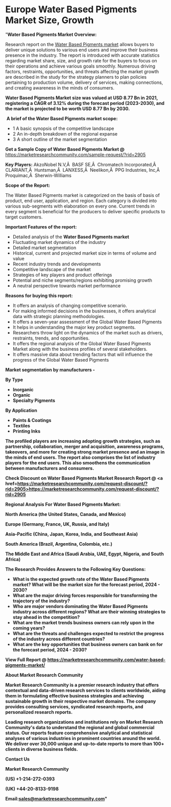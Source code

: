 # Europe Water Based Pigments Market Size, Growth
"<strong>Water Based Pigments Market Overview:</strong>

Research report on the <a href=https://marketresearchcommunity.com/water-based-pigments-market/>Water Based Pigments market</a> allows buyers to deliver unique solutions to various end users and improve their business presence in the industry. The report is introduced with accurate statistics regarding market share, size, and growth rate for the buyers to focus on their operations and achieve various goals smoothly. Numerous driving factors, restraints, opportunities, and threats affecting the market growth are described in the study for the strategy planners to plan policies pertaining to production volume, delivery of services, making connections, and creating awareness in the minds of consumers.

<strong>Water Based Pigments Market size was valued at USD 8.77 Bn in 2021, registering a CAGR of 3.12% during the forecast period (2023-2030), and the market is projected to be worth USD 8.77 Bn by 2030.</strong>

 <Strong>A brief of the Water Based Pigments market scope:</Strong>
<ul>
 <li>1  A basic synopsis of the competitive landscape</li>
 <li>2  An in-depth breakdown of the regional expanse</li>
 <li>3  A short outline of the market segmentation</li>
</ul>
<strong>Get a Sample Copy of Water Based Pigments Market @ </b></strong><a href=https://marketresearchcommunity.com/sample-request/?rid=2905><u>https://marketresearchcommunity.com/sample-request/?rid=2905</u></a>

<strong>Key Players:</strong> 
AkzoNobel N.V,Â  BASF SE,Â  Chromatech Incorporated,Â  CLARIANT,Â  Huntsman,Â  LANXESS,Â  Neelikon,Â  PPG Industries, Inc,Â  Proquimac,Â  Sherwin-Williams

<strong>Scope of the Report:</strong>

The Water Based Pigments market is categorized on the basis of basis of product, end user, application, and region. Each category is divided into various sub-segments with elaboration on every one. Current trends in every segment is beneficial for the producers to deliver specific products to target customers.

<strong><b>Important Features of the report:</b></strong>
<ul>
  <li>Detailed analysis of the <strong><b>Water Based Pigments </b></strong><strong><b>market</b></strong></li>
  <li>Fluctuating market dynamics of the industry</li>
  <li>Detailed market segmentation</li>
  <li>Historical, current and projected market size in terms of volume and value</li>
  <li>Recent industry trends and developments</li>
  <li>Competitive landscape of the market</li>
  <li>Strategies of key players and product offerings</li>
  <li>Potential and niche segments/regions exhibiting promising growth</li>
  <li>A neutral perspective towards market performance</li>
</ul>
<strong><b>Reasons for buying this report:</b></strong>
<ul>
  <li>It offers an analysis of changing competitive scenario.</li>
  <li>For making informed decisions in the businesses, it offers analytical data with strategic planning methodologies.</li>
  <li>It offers a seven-year assessment of the Global Water Based Pigments</li>
  <li>It helps in understanding the major key product segments.</li>
  <li>Researchers throw light on the dynamics of the market such as drivers, restraints, trends, and opportunities.</li>
  <li>It offers the regional analysis of the Global Water Based Pigments Market along with the business profiles of several stakeholders.</li>
  <li>It offers massive data about trending factors that will influence the progress of the Global Water Based Pigments</li>
</ul>

<strong>Market segmentation by manufacturers -</strong>


<strong><strong>By Type</strong></h4>
<ul>
 	<li>Inorganic</li>
 	<li>Organic</li>
 	<li>Specialty Pigments</li>
</ul>
<strong><strong>By Application</strong></h4>
<ul>
 	<li>Paints &amp; Coatings</li>
 	<li>Textiles</li>
 	<li>Printing Inks</li>
</ul>

The profiled players are increasing adopting growth strategies, such as partnership, collaboration, merger and acquisition, awareness programs, takeovers, and more for creating strong market presence and an image in the minds of end users. The report also comprises the list of industry players for the end users. This also smoothens the communication between manufacturers and consumers.

<strong><b>Check Discount on Water Based Pigments Market Research Report @ </b></strong><a href=https://marketresearchcommunity.com/request-discount/?rid=2905><u>https://marketresearchcommunity.com/request-discount/?rid=2905</u></a>

<strong>Regional Analysis For Water Based Pigments Market:</strong>

<strong>North America</strong> (the United States, Canada, and Mexico)

<strong>Europe</strong> (Germany, France, UK, Russia, and Italy)

<strong>Asia-Pacific</strong> (China, Japan, Korea, India, and Southeast Asia)

<strong>South America</strong> (Brazil, Argentina, Colombia, etc.)

<strong>The Middle East and Africa</strong> (Saudi Arabia, UAE, Egypt, Nigeria, and South Africa)

<strong>The Research Provides Answers to the Following Key Questions:</strong>
<ul>
 	<li>What is the expected growth rate of the Water Based Pigments market? What will be the market size for the forecast period, 2024 - 2030?</li>
 	<li>What are the major driving forces responsible for transforming the trajectory of the industry?</li>
 	<li>Who are major vendors dominating the Water Based Pigments industry across different regions? What are their winning strategies to stay ahead in the competition?</li>
 	<li>What are the market trends business owners can rely upon in the coming years?</li>
 	<li>What are the threats and challenges expected to restrict the progress of the industry across different countries?</li>
 	<li>What are the key opportunities that business owners can bank on for the forecast period, 2024 - 2030?</li>
</ul>

<strong>View Full Report @</strong> <a href=https://marketresearchcommunity.com/water-based-pigments-market/>https://marketresearchcommunity.com/water-based-pigments-market/</a>

<strong>About Market Research Community</strong>

Market Research Community is a premier research industry that offers contextual and data-driven research services to clients worldwide, aiding them in formulating effective business strategies and achieving sustainable growth in their respective market domains. The company provides consulting services, syndicated research reports, and personalized research reports.

Leading research organizations and institutions rely on Market Research Community's data to understand the regional and global commercial status. Our reports feature comprehensive analytical and statistical analyses of various industries in prominent countries around the world. We deliver over 30,000 unique and up-to-date reports to more than 100+ clients in diverse business fields.

<strong>Contact Us</strong>

<strong>Market Research Community</strong>

(US) +1-214-272-0393

(UK) +44-20-8133-9198

<strong>Email:</strong>sales@marketresearchcommunity.com"

